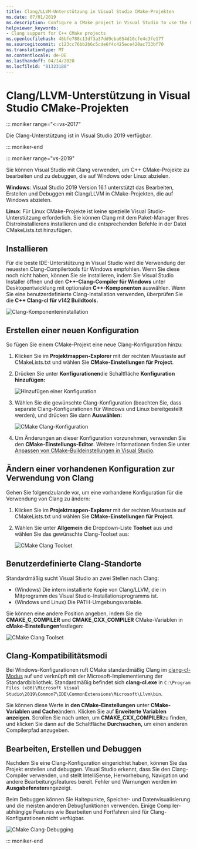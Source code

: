 ```yaml
---
title: Clang/LLVM-Unterstützung in Visual Studio CMake-Projekten
ms.date: 07/01/2019
ms.description: Configure a CMake project in Visual Studio to use the Clang/LLVM toolchain.
helpviewer_keywords:
- Clang support for C++ CMake projects
ms.openlocfilehash: 46bfe788c13df3a37dd9cba654d16cfe4c3fe177
ms.sourcegitcommit: c123cc76bb2b6c5cde6f4c425ece420ac733bf70
ms.translationtype: MT
ms.contentlocale: de-DE
ms.lasthandoff: 04/14/2020
ms.locfileid: "81323180"
---
```

# <a name="clangllvm-support-in-visual-studio-cmake-projects"></a>Clang/LLVM-Unterstützung in Visual Studio CMake-Projekten

::: moniker range="<=vs-2017"

Die Clang-Unterstützung ist in Visual Studio 2019 verfügbar.

::: moniker-end

::: moniker range="vs-2019"

Sie können Visual Studio mit Clang verwenden, um C++ CMake-Projekte zu bearbeiten und zu debuggen, die auf Windows oder Linux abzielen.

**Windows**: Visual Studio 2019 Version 16.1 unterstützt das Bearbeiten, Erstellen und Debuggen mit Clang/LLVM in CMake-Projekten, die auf Windows abzielen.

**Linux**: Für Linux CMake-Projekte ist keine spezielle Visual Studio-Unterstützung erforderlich. Sie können Clang mit dem Paket-Manager Ihres Distroinstallierens installieren und die entsprechenden Befehle in der Datei CMakeLists.txt hinzufügen.

## <a name="install"></a>Installieren

Für die beste IDE-Unterstützung in Visual Studio wird die Verwendung der neuesten Clang-Compilertools für Windows empfohlen. Wenn Sie diese noch nicht haben, können Sie sie installieren, indem Sie Visual Studio Installer öffnen und den **C++-Clang-Compiler für Windows** unter Desktopentwicklung mit optionalen **C++-Komponenten** auswählen. Wenn Sie eine benutzerdefinierte Clang-Installation verwenden, überprüfen Sie die **C++ Clang-cl für v142 Buildtools.**

![Clang-Komponenteninstallation](media/clang-install-vs2019.png)

## <a name="create-a-new-configuration"></a>Erstellen einer neuen Konfiguration

So fügen Sie einem CMake-Projekt eine neue Clang-Konfiguration hinzu:

1. Klicken Sie im **Projektmappen-Explorer** mit der rechten Maustaste auf CMakeLists.txt und wählen Sie **CMake-Einstellungen für Project**.

1. Drücken Sie unter **Konfigurationen**die Schaltfläche **Konfiguration hinzufügen:**

   ![Hinzufügen einer Konfiguration](media/cmake-add-config-icon.png)

1. Wählen Sie die gewünschte Clang-Konfiguration (beachten Sie, dass separate Clang-Konfigurationen für Windows und Linux bereitgestellt werden), und drücken Sie dann **Auswählen:**

   ![CMake Clang-Konfiguration](media/cmake-clang-configuration.png)

1. Um Änderungen an dieser Konfiguration vorzunehmen, verwenden Sie den **CMake-Einstellungs-Editor**. Weitere Informationen finden Sie unter [Anpassen von CMake-Buildeinstellungen in Visual Studio](customize-cmake-settings.md).

## <a name="modify-an-existing-configuration-to-use-clang"></a>Ändern einer vorhandenen Konfiguration zur Verwendung von Clang

Gehen Sie folgendzulande vor, um eine vorhandene Konfiguration für die Verwendung von Clang zu ändern:

1. Klicken Sie im **Projektmappen-Explorer** mit der rechten Maustaste auf CMakeLists.txt und wählen Sie **CMake-Einstellungen für Project**.

1. Wählen Sie unter **Allgemein** die Dropdown-Liste **Toolset** aus und wählen Sie das gewünschte Clang-Toolset aus:

   ![CMake Clang Toolset](media/cmake-clang-toolset.png)

## <a name="custom-clang-locations"></a>Benutzerdefinierte Clang-Standorte

Standardmäßig sucht Visual Studio an zwei Stellen nach Clang:

- (Windows) Die intern installierte Kopie von Clang/LLVM, die im Mitprogramm des Visual Studio-Installationsprogramms ist.
- (Windows und Linux) Die PATH-Umgebungsvariable.

Sie können eine andere Position angeben, indem Sie die **CMAKE_C_COMPILER** und **CMAKE_CXX_COMPILER** CMake-Variablen in **cMake-Einstellungen**festlegen:

![CMake Clang Toolset](media/clang-location-cmake.png)

## <a name="clang-compatibility-modes"></a>Clang-Kompatibilitätsmodi

Bei Windows-Konfigurationen ruft CMake standardmäßig Clang im [clang-cl-Modus](https://llvm.org/devmtg/2014-04/PDFs/Talks/clang-cl.pdf) auf und verknüpft mit der Microsoft-Implementierung der Standardbibliothek. Standardmäßig befindet sich **clang-cl.exe** in `C:\Program Files (x86)\Microsoft Visual Studio\2019\Common7\IDE\CommonExtensions\Microsoft\Llvm\bin`.

Sie können diese Werte in **den CMake-Einstellungen** unter **CMake-Variablen und Cache**ändern. Klicken Sie auf **Erweiterte Variablen anzeigen**. Scrollen Sie nach unten, um **CMAKE_CXX_COMPILER**zu finden, und klicken Sie dann auf die Schaltfläche **Durchsuchen,** um einen anderen Compilerpfad anzugeben.

## <a name="edit-build-and-debug"></a>Bearbeiten, Erstellen und Debuggen

Nachdem Sie eine Clang-Konfiguration eingerichtet haben, können Sie das Projekt erstellen und debuggen. Visual Studio erkennt, dass Sie den Clang-Compiler verwenden, und stellt IntelliSense, Hervorhebung, Navigation und andere Bearbeitungsfeatures bereit. Fehler und Warnungen werden im **Ausgabefenster**angezeigt.

Beim Debuggen können Sie Haltepunkte, Speicher- und Datenvisualisierung und die meisten anderen Debugfunktionen verwenden. Einige Compiler-abhängige Features wie Bearbeiten und Fortfahren sind für Clang-Konfigurationen nicht verfügbar.

![CMake Clang-Debugging](media/clang-debug-visualize.png)

::: moniker-end
